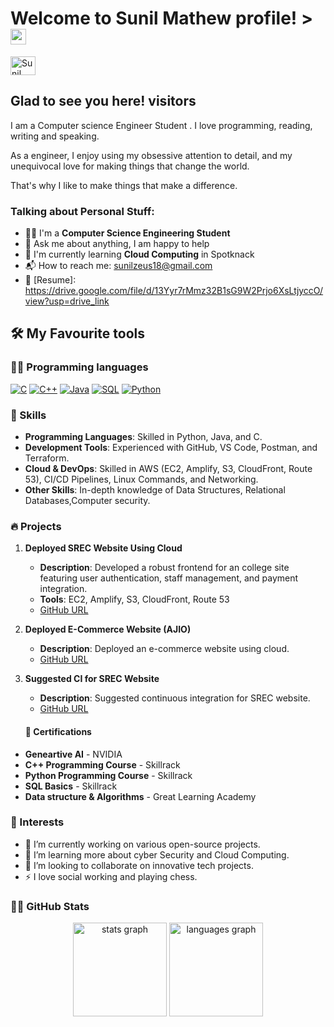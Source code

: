 # Welcome to Sunil Mathew profile! ><img src="https://media.giphy.com/media/hvRJCLFzcasrR4ia7z/giphy.gif" width="25px"></a>

<a href="https://www.linkedin.com/in/sunil-mathew-t-g/" target="_blank"><img align="center" src="https://raw.githubusercontent.com/rahuldkjain/github-profile-readme-generator/master/src/images/icons/Social/linked-in-alt.svg" alt="Sunil Mathew" height="30" width="40" /></a>
&nbsp;
## Glad to see you here!&nbsp;visitors

I am a Computer science  Engineer Student . I love programming, reading, writing and speaking.

As a engineer, I enjoy using my obsessive attention to detail, and my unequivocal love for making things that change the world.

That's why I like to make things that make a difference.

### Talking about Personal Stuff:

- 👨‍🎓 I'm a **Computer Science Engineering Student**
- 💬 Ask me about anything, I am happy to help
- 🌱 I'm currently learning **Cloud Computing** in Spotknack
- 📬 How to reach me: sunilzeus18@gmail.com
- 📝 [Resume]: https://drive.google.com/file/d/13Yyr7rMmz32B1sG9W2Prjo6XsLtjyccO/view?usp=drive_link
 
## 🛠️ My Favourite tools

### 👨‍💻 Programming languages
<p>
  <a href="#"><img alt="C" src="https://custom-icon-badges.herokuapp.com/badge/C-03599C.svg?logo=c-in-hexagon&logoColor=white"></a>
    <a href="#"><img alt="C++" src="https://custom-icon-badges.herokuapp.com/badge/C++-9C033A.svg?logo=cpp2&logoColor=white"></a>
     <a href="#"><img alt="Java" src="https://img.shields.io/badge/Java-007396.svg?logo=java&logoColor=white"></a>
        <a href="#"><img alt="SQL" src="https://custom-icon-badges.herokuapp.com/badge/SQL-025E8C.svg?logo=database&logoColor=white"></a>
            <a href="#"><img alt="Python" src="https://img.shields.io/badge/Python-14354C.svg?logo=python&logoColor=white"></a>

### 💼 Skills

- **Programming Languages**: Skilled in Python, Java, and C.
- **Development Tools**: Experienced with GitHub, VS Code, Postman, and Terraform.
- **Cloud & DevOps**: Skilled in AWS (EC2, Amplify, S3, CloudFront, Route 53), CI/CD Pipelines, Linux Commands, and Networking.
- **Other Skills**: In-depth knowledge of Data Structures, Relational Databases,Computer security.

### 🔥 Projects

1. **Deployed SREC Website Using Cloud**
   - **Description**: Developed a robust frontend for an college site featuring user authentication, staff management, and payment integration.
   - **Tools**: EC2, Amplify, S3, CloudFront, Route 53
   - [GitHub URL](https://github.com/Arjun-Debugs/SREC-Website)

2. **Deployed E-Commerce Website (AJIO)**
   - **Description**: Deployed an e-commerce website using cloud.
   - [GitHub URL](https://github.com/Arjun-Debugs/Myntra-Clone)

3. **Suggested CI for SREC Website**
   - **Description**: Suggested continuous integration for SREC website.
   - [GitHub URL](https://github.com/Arjun-Debugs/SREC-CI)
     
    #### 📜 Certifications
     
- **Geneartive AI** - NVIDIA
- **C++ Programming Course** - Skillrack
- **Python Programming Course** - Skillrack
- **SQL Basics** - Skillrack
- **Data structure & Algorithms** - Great Learning Academy

### 🌟  Interests
- 🔭 I’m currently working on various open-source projects.
- 🌱 I’m learning more about cyber Security and Cloud Computing.
- 👯 I’m looking to collaborate on innovative tech projects.
- ⚡ I love social working and playing chess.

### 👨‍💻 GitHub Stats

<div align="center">
  <img src="https://github-readme-stats.vercel.app/api?username=Sunil- mathew18&hide_title=false&hide_rank=false&show_icons=true&include_all_commits=true&count_private=true&disable_animations=false&theme=dracula&locale=en&hide_border=false&order=1" height="150" alt="stats graph"  />
  <img src="https://github-readme-stats.vercel.app/api/top-langs?username=Sunil-mathew18 
&locale=en&hide_title=false&layout=compact&card_width=320&langs_count=5&theme=dracula&hide_border=false&order=2" height="150" alt="languages graph"  />
</div>
